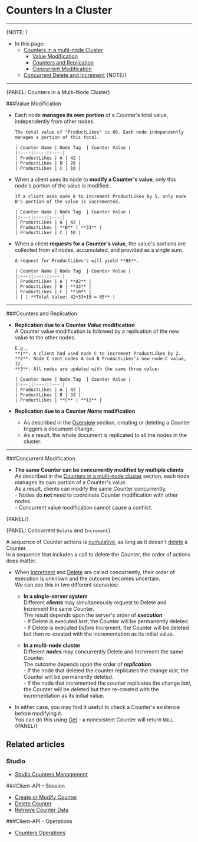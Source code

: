 # Counters In a Cluster
---

{NOTE: }

* In this page:  
  * [Counters in a multi-node Cluster](../../../client-api/session/counters/counters-in-a-cluster#counters-in-a-multi-node-cluster)  
      * [Value Modification](../../../client-api/session/counters/counters-in-a-cluster#value-modification)  
      * [Counters and Replication](../../../client-api/session/counters/counters-in-a-cluster#counters-and-replication)  
      * [Concurrent Modification](../../../client-api/session/counters/counters-in-a-cluster#concurrent-modification)  
  * [Concurrent Delete and Increment](../../../client-api/session/counters/counters-in-a-cluster#concurrent-delete-and-increment)
{NOTE/}

---

{PANEL: Counters in a Multi-Node Cluster}

###Value Modification

* Each node **manages its own portion** of a Counter's total value, independently from other nodes.  

      The total value of "ProductLikes" is 80. Each node independently manages a portion of this total.  

      | Counter Name | Node Tag  | Counter Value |
      |:---:|:---:|:---:|
      | ProductLikes | A | 42 |
      | ProductLikes | B | 28 |
      | ProductLikes | C | 10 |

* When a client uses its node to **modify a Counter's value**, only this node's portion of the value is modified.  

      If a client uses node B to increment ProductLikes by 5, only node B's portion of the value is incremented.  

      | Counter Name | Node Tag  | Counter Value |
      |:---:|:---:|:---:|
      | ProductLikes | A | 42 |
      | ProductLikes | **B** | **33** |
      | ProductLikes | C | 10 |

* When a client **requests for a Counter's value**, the value's portions are collected from all nodes, accumulated, and provided as a single sum.  

      A request for ProductLikes's will yield **85**.  

      | Counter Name | Node Tag  | Counter Value |
      |:---:|:---:|:---:|
      | ProductLikes | A | **42** |
      | ProductLikes | B | **33** |
      | ProductLikes | C | **10** |
      | | | **Total Value: 42+33+10 = 85** |

---

###Counters and Replication

* **Replication due to a Counter _Value_ modification**  
   A Counter value modification is followed by a replication of the new value to the other nodes.  

      E.g.,  
      **1**. A client had used node C to increment ProductLikes by 2.  
      **2**. Node C sent nodes A and B ProductLikes's new node-C value, 12.  
      **3**. All nodes are updated with the same three value:

      | Counter Name | Node Tag  | Counter Value |
      |:---:|:---:|:---:|
      | ProductLikes | A | 42 |
      | ProductLikes | B | 33 |
      | ProductLikes | **C** | **12** |

* **Replication due to a Counter _Name_ modification**  
    - As described in the [Overview](../../../client-api/session/counters/overview#overview) section, creating or deleting a Counter triggers a document change.  
    - As a result, the whole document is replicated to all the nodes in the cluster.  

---

###Concurrent Modification

* **The same Counter can be concurrently modified by multiple clients**  
    As described in the [Counters in a multi-node cluster](../../../client-api/session/counters/counters-in-a-cluster#counters-in-a-multi-node-cluster) section, each node manages its own portion of a Counter's value.  
    As a result, clients can modify the same Counter concurrently.  
      - Nodes do **not** need to coordinate Counter modification with other nodes.  
      - Concurrent value modification cannot cause a conflict.  

{PANEL/}

{PANEL: Concurrent `Delete` and `Increment`}

A sequence of Counter actions is [cumulative](../../../client-api/session/counters/overview#overview), as long as it doesn't [delete](../../../client-api/session/counters/delete) a Counter.  
In a sequence that includes a call to delete the Counter, the order of actions does matter.  

* When [Increment](../../../client-api/session/counters/increment) and [Delete](../../../client-api/session/counters/delete) are called concurrently, their order of execution is unknown and the outcome becomes uncertain.  
  We can see this in two different scenarios:  

  * **In a single-server system**  
    Different ***clients*** may simultaneously request to Delete and Increment the same Counter.  
    The result depends upon the server's order of ***execution***.  
        - If Delete is executed _last_, the Counter will be permanently deleted.  
        - If Delete is executed _before_ Increment, the Counter will be deleted but then re-created with the incrementation as its initial value.  

  * **In a multi-node cluster**  
    Different ***nodes*** may concurrently Delete and Increment the same Counter.  
    The outcome depends upon the order of ***replication***.  
        - If the node that deleted the counter replicates the change _last_, the Counter will be permanently deleted.  
        - If the node that incremented the counter replicates the change _last_, the Counter will be deleted but then re-created 
          with the incrementation as its initial value.  

* In either case, you may find it useful to check a Counter's existence before modifying it.  
  You can do this using [Get](../../../client-api/session/counters/retrieve-counter-values) - a nonexistent Counter will return `NULL`.  
{PANEL/}

## Related articles
### Studio
- [Studio Counters Management](../../../studio/database/documents/document-view/additional-features/counters#counters)  

###Client-API - Session
- [Create or Modify Counter](../../../client-api/session/counters/create-or-modify)
- [Delete Counter](../../../client-api/session/counters/delete)
- [Retrieve Counter Data](../../../client-api/session/counters/retrieve-counter-values)

###Client-API - Operations
- [Counters Operations](../../../client-api/operations/counters/get-counters#operations--counters--how-to-get-counters)
